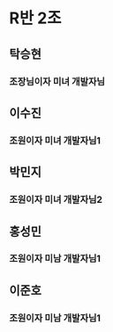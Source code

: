 # R반 2조

## 탁승현

### 조장님이자 미녀 개발자님

## 이수진

### 조원이자 미녀 개발자님1

## 박민지

### 조원이자 미녀 개발자님2

## 홍성민

### 조원이자 미남 개발자님1

## 이준호

### 조원이자 미남 개발자님1
